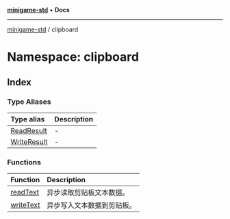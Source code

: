 [**minigame-std**](../../README.md) • **Docs**

***

[minigame-std](../../README.md) / clipboard

# Namespace: clipboard

## Index

### Type Aliases

| Type alias | Description |
| :------ | :------ |
| [ReadResult](type-aliases/ReadResult.md) | - |
| [WriteResult](type-aliases/WriteResult.md) | - |

### Functions

| Function | Description |
| :------ | :------ |
| [readText](functions/readText.md) | 异步读取剪贴板文本数据。 |
| [writeText](functions/writeText.md) | 异步写入文本数据到剪贴板。 |
